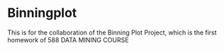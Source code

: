 # Binningplot
This is for the collaboration of the Binning Plot Project, which is the first homework of 588 DATA MINING COURSE

